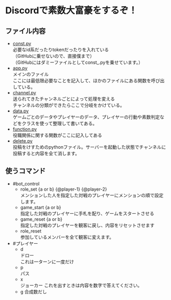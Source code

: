 # Discordで素数大富豪をするぞ！
## ファイル内容

- [const.py](./const_.py)  
  必要なid系だったりtokenだったりを入れている  
  （GitHubに乗せないので、直接僕まで）  
  （GitHubにはダミーファイルとしてconst_.pyを乗せています。）
- [app.py](./app.py)  
  メインのファイル  
  ここには最低限必要なことを記入して、ほかのファイルにある関数を呼び出している。
- [channel.py](./channel.py)  
  送られてきたチャンネルごとによって処理を変える  
  チャンネルの分類ができたらここで分岐をかけている。
- [data.py](./data.py)  
  ゲームごとのデータやプレイヤーのデータ、プレイヤーの行動や素数判定などをクラスを使って整理して書いてある。
- [function.py](./function.py)  
  役職関係に関する関数がここに記入してある
- [delete.py](./delete.py)  
  投稿をけすためのpythonファイル。サーバーを起動した状態でチャンネルに投稿すると内容を全て消します。

## 使うコマンド
- #bot_control  
  - role_set {a or b} {@player-1} {@player-2}    
  メンションした人を指定した対戦のプレイヤーにメンションの順で設定します。
  - game_start {a or b}  
  指定した対戦のプレイヤーに手札を配り、ゲームをスタートさせる
  - game_reset {a or b}  
  指定した対戦のプレイヤーを観客に戻し、内容をリセットさせます
  - role_reset  
  参加しているメンバーを全て観客に変えます。
- #プレイヤー
  - d  
  ドロー  
  これは一ターンに一度だけ
  - p  
  パス
  - x  
  ジョーカー 
  これを出すときは内容を数字で答えてください。
  - g
  合成数だし